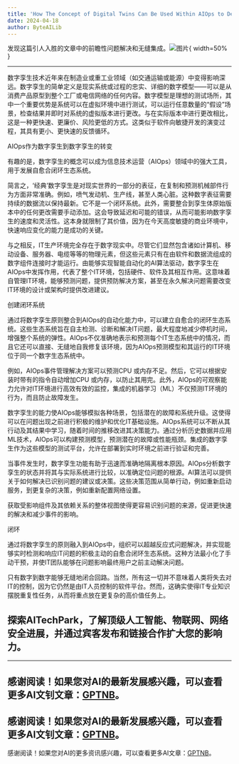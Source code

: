 ```yaml
---
title: 'How The Concept of Digital Twins Can Be Used Within AIOps to Develop Self-Healing Closed Loop Ecosystems'
date: 2024-04-18
author: ByteAILib
---
```


发现这篇引人入胜的文章中的前瞻性问题解决和无缝集成。![图片](https://ai-techpark.com/wp-content/uploads/2020/06/Buyer-Guide-500x281-1.jpg){ width=50% }

---


数字孪生技术近年来在制造业或重工业领域（如交通运输或能源）中变得影响深远。数字孪生的简单定义是现实系统或过程的忠实、详细的数字模型——可以是从消费产品原型到整个工厂或电信网络的任何内容。数字模型是理想的测试场所，其中一个重要优势是系统可以在虚拟环境中进行测试，可以运行任意数量的“假设”场景，检查结果并即时对系统的虚拟版本进行更改。与在实际版本中进行更改相比，这是一种更快速、更廉价、风险更低的方式。这类似于软件向敏捷开发的演变过程，其具有更小、更快速的反馈循环。

AIOps作为数字孪生到数字孪生的转变

有趣的是，数字孪生的概念可以成为信息技术运营（AIOps）领域中的强大工具，用于发展自愈合闭环生态系统。

简言之，‘经典’数字孪生是对现实世界的一部分的表征，在复制和预测机械部件行为方面非常准确。例如，喷气发动机、生产线，甚至人类心脏。这种数字表征需要持续的数据流以保持最新。它不是一个闭环系统。此外，需要整合到孪生体原始版本中的任何更改需要手动添加。这会导致延迟和可能的错误，从而可能影响数字孪生的速度和灵活性。这本身就限制了其价值，因为在今天高度敏捷的商业环境中，快速响应变化的能力是成功的关键。

与之相反，IT生产环境完全存在于数字现实中。尽管它们显然包含诸如计算机、移动设备、服务器、电缆等等的物理元素，但这些元素只有在由软件和数据流组成的数字组件连接时才能运行。由能够实现智能自动化的AI算法驱动，数字孪生在AIOps中发挥作用，代表了整个IT环境，包括硬件、软件及其相互作用。这意味着自管理IT环境，能够预测问题，提供预防解决方案，甚至在永久解决问题需要改变IT环境的设计或架构时提供改进建议。

创建闭环系统

通过将数字孪生原则整合到AIOps的自动化能力中，可以建立自愈合的闭环生态系统。这些生态系统旨在自主检测、诊断和解决IT问题，最大程度地减少停机时间，增强整个系统的弹性。AIOps不仅准确地表示和预测每个IT生态系统中的情况，而且它还可以直接、无缝地自我修复该环境，因为AIOps预测模型和其运行的IT环境位于同一个数字生态系统中。

例如，AIOps事件管理解决方案可以预测CPU 或内存不足。然后，它可以根据安装时带有的指令自动增加CPU 或内存，以防止其用完。此外，AIOps的可观察能力允许对IT环境进行高效有效的监控，集成的机器学习（ML）不仅预测IT环境的行为，而且防止故障发生。

数字孪生的能力使AIOps能够模拟各种场景，包括潜在的故障和系统升级。这使得可以在问题出现之前进行积极的维护和优化IT基础设施。AIOps系统可以不断从其行动及其结果中学习，随着时间的推移改进其决策能力。通过分析历史数据并应用ML技术，AIOps可以构建预测模型，预测潜在的故障或性能瓶颈。集成的数字孪生作为这些模型的测试平台，允许在部署到实时环境之前进行验证和完善。

当事件发生时，数字孪生功能有助于迅速而准确地隔离根本原因。AIOps分析数字孪生的状态并将其与实际系统进行比较，以准确定位问题的根源。AI算法可以提供关于如何解决已识别问题的建议或决策。这些决策范围从简单行动，例如重新启动服务，到更复杂的决策，例如重新配置网络设置。

获取受影响组件及其依赖关系的整体视图使得更容易识别问题的来源，促进更快速的解决和减少事件的影响。

闭环

通过将数字孪生的原则融入到AIOps中，组织可以超越反应式问题解决，并实现能够实时检测和响应IT问题的积极主动的自愈合闭环生态系统。这种方法最小化了手动干预，并使IT团队能够在问题影响最终用户之前主动解决问题。

只有数字到数字能够无缝地闭合回路。当然，所有这一切并不意味着人类将失去对IT的控制，因为它仍然是由IT人员控制的软件平台。然而，这确实使得IT专业知识摆脱重复性任务，从而将重点放在更复杂的高价值任务上。

探索AITechPark，了解顶级人工智能、物联网、网络安全进展，并通过宾客发布和链接合作扩大您的影响力。
---

---
感谢阅读！如果您对AI的最新发展感兴趣，可以查看更多AI文钊文章：[GPTNB](https://gptnb.com)。
---
感谢阅读！如果您对AI的最新发展感兴趣，可以查看更多AI文钊文章：[GPTNB](https://gptnb.com)。
---
感谢阅读！如果您对AI的更多资讯感兴趣，可以查看更多AI文章：[GPTNB](https://gptnb.com)。